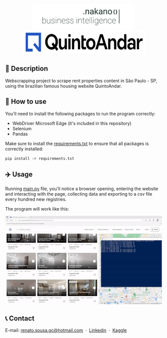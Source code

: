
<p align="center">
 <img src="dashboard/Untitled-1.png" height=80>
 <img src="dashboard/Q_A_logo.png" height=80 width=400>
</p>


## :house_with_garden: Description
Webscrapping project to scrape rent properties content in São Paulo - SP, using the brazilian famous housing website QuintoAndar. 

## :hammer: How to use
You'll need to install the following packages to run the program correctly:
- WebDriver Microsoft Edge (it's included in this repository)
- Selenium
- Pandas

Make sure to install the [requirements.txt](https://github.com/renat0sn/QuintoAndar-WebScrapping/blob/main/requirements.txt) to ensure that all packages is correctly installed:
```
pip install -r requirements.txt
```

## :airplane: Usage
Running [main.py](https://github.com/renat0sn/QuintoAndar-WebScrapping/blob/main/main.py) file, you'll notice a browser opening, entering the website and interacting with the page, collecting data and exporting to a csv file every hundred new registries.

The program will work like this:

<p>
<img src="./docs/img/ezgif.com-video-to-gif.gif" width=853>
</p>

## :telephone_receiver: Contact
E-mail: renato.sousa.gc@hotmail.com  &nbsp;&middot;&nbsp;
[Linkedin](https://www.linkedin.com/in/renato-sousa-nakano-810285219/)  &nbsp;&middot;&nbsp;
[Kaggle](https://www.kaggle.com/renatosn)
